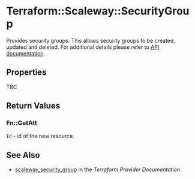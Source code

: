 # Terraform::Scaleway::SecurityGroup

Provides security groups. This allows security groups to be created, updated and deleted.
For additional details please refer to [API documentation](https://developer.scaleway.com/#security-groups).

## Properties

TBC

## Return Values

### Fn::GetAtt

`Id` - id of the new resource.

## See Also

* [scaleway_security_group](https://www.terraform.io/docs/providers/scaleway/r/security_group.html) in the _Terraform Provider Documentation_